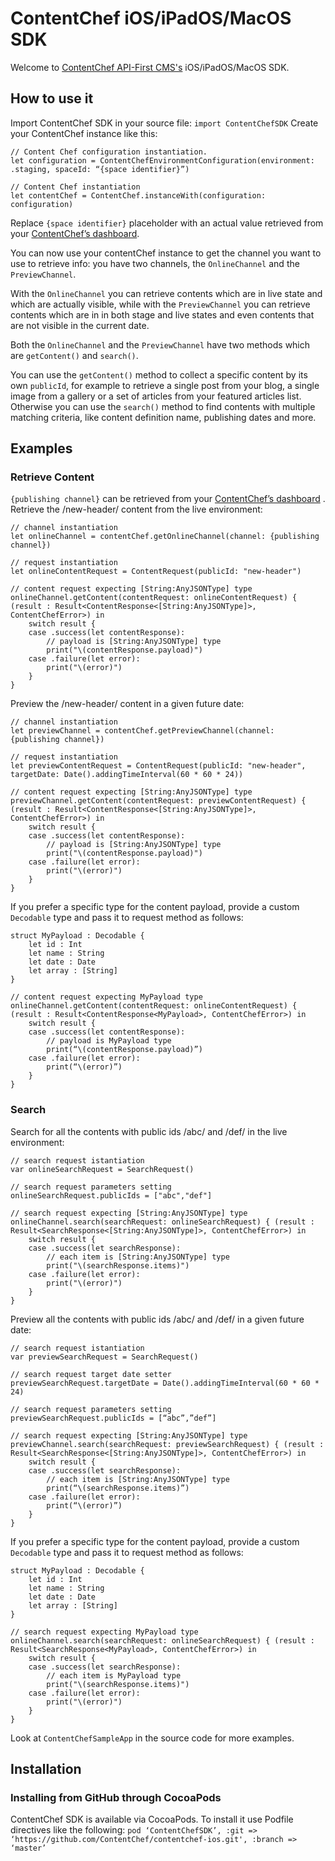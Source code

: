 # ContentChef iOS/iPadOS/MacOS SDK
Welcome to  [ContentChef API-First CMS's](https://www.contentchef.io/)  iOS/iPadOS/MacOS SDK.

## How to use it
Import ContentChef SDK in your source file: `import ContentChefSDK`
Create your ContentChef instance like this:
```
// Content Chef configuration instantiation.
let configuration = ContentChefEnvironmentConfiguration(environment: .staging, spaceId: “{space identifier}”)

// Content Chef instantiation
let contentChef = ContentChef.instanceWith(configuration: configuration)
```
Replace `{space identifier}` placeholder with an actual value retrieved from your [ContentChef’s dashboard](https://app.contentchef.io/).

You can now use your contentChef instance to get the channel you want to use to retrieve info: you have two channels, the `OnlineChannel` and the `PreviewChannel`.

With the `OnlineChannel` you can retrieve contents which are in live state and which are actually visible, while with the `PreviewChannel` you can retrieve contents which are in in both stage and live states and even contents that are not visible in the current date.

Both the `OnlineChannel` and the `PreviewChannel` have two methods which are `getContent()` and `search()`.

You can use the `getContent()` method to collect a specific content by its own `publicId`, for example to retrieve a single post from your blog, a single image from a gallery or a set of articles from your featured articles list. Otherwise you can use the `search()` method to find contents with multiple matching criteria, like content definition name, publishing dates and more.

## Examples
### Retrieve Content
`{publishing channel}` can be retrieved from your  [ContentChef’s dashboard](https://app.contentchef.io/) .
Retrieve the /new-header/ content from the live environment:
```
// channel instantiation
let onlineChannel = contentChef.getOnlineChannel(channel: {publishing channel})

// request instantiation
let onlineContentRequest = ContentRequest(publicId: "new-header")

// content request expecting [String:AnyJSONType] type
onlineChannel.getContent(contentRequest: onlineContentRequest) { (result : Result<ContentResponse<[String:AnyJSONType]>, ContentChefError>) in
    switch result {
    case .success(let contentResponse):
        // payload is [String:AnyJSONType] type
        print("\(contentResponse.payload)")
    case .failure(let error):
        print("\(error)")
    }
}
```

Preview the /new-header/ content in a given future date:
```
// channel instantiation
let previewChannel = contentChef.getPreviewChannel(channel: {publishing channel})

// request instantiation
let previewContentRequest = ContentRequest(publicId: "new-header", targetDate: Date().addingTimeInterval(60 * 60 * 24))

// content request expecting [String:AnyJSONType] type
previewChannel.getContent(contentRequest: previewContentRequest) { (result : Result<ContentResponse<[String:AnyJSONType]>, ContentChefError>) in
    switch result {
    case .success(let contentResponse):
        // payload is [String:AnyJSONType] type
        print("\(contentResponse.payload)")
    case .failure(let error):
        print("\(error)")
    }
}
```

If you prefer a specific type for the content payload, provide a custom `Decodable` type and pass it to request method as follows:
```
struct MyPayload : Decodable {
    let id : Int
    let name : String
    let date : Date
    let array : [String]
}
        
// content request expecting MyPayload type
onlineChannel.getContent(contentRequest: onlineContentRequest) { (result : Result<ContentResponse<MyPayload>, ContentChefError>) in
    switch result {
    case .success(let contentResponse):
        // payload is MyPayload type
        print(“\(contentResponse.payload)”)
    case .failure(let error):
        print(“\(error)”)
    }
}
```

### Search
Search for all the contents with public ids /abc/ and /def/ in the live environment:
```
// search request istantiation
var onlineSearchRequest = SearchRequest()

// search request parameters setting
onlineSearchRequest.publicIds = ["abc","def"]

// search request expecting [String:AnyJSONType] type
onlineChannel.search(searchRequest: onlineSearchRequest) { (result : Result<SearchResponse<[String:AnyJSONType]>, ContentChefError>) in
    switch result {
    case .success(let searchResponse):
        // each item is [String:AnyJSONType] type
        print("\(searchResponse.items)")
    case .failure(let error):
        print("\(error)")
    }
}
```

Preview all the contents with public ids /abc/ and /def/ in a given future date:
```
// search request istantiation
var previewSearchRequest = SearchRequest()

// search request target date setter
previewSearchRequest.targetDate = Date().addingTimeInterval(60 * 60 * 24)

// search request parameters setting
previewSearchRequest.publicIds = [“abc”,”def”]

// search request expecting [String:AnyJSONType] type
previewChannel.search(searchRequest: previewSearchRequest) { (result : Result<SearchResponse<[String:AnyJSONType]>, ContentChefError>) in
    switch result {
    case .success(let searchResponse):
        // each item is [String:AnyJSONType] type
        print(“\(searchResponse.items)”)
    case .failure(let error):
        print(“\(error)”)
    }
}
```

If you prefer a specific type for the content payload, provide a custom `Decodable` type and pass it to request method as follows:
```
struct MyPayload : Decodable {
    let id : Int
    let name : String
    let date : Date
    let array : [String]
}

// search request expecting MyPayload type
onlineChannel.search(searchRequest: onlineSearchRequest) { (result : Result<SearchResponse<MyPayload>, ContentChefError>) in
    switch result {
    case .success(let searchResponse):
        // each item is MyPayload type
        print("\(searchResponse.items)")
    case .failure(let error):
        print("\(error)")
    }
}
```

Look at `ContentChefSampleApp` in the source code for more examples.

## Installation
### Installing from GitHub through CocoaPods
ContentChef SDK is available via CocoaPods. To install it use Podfile directives like the following:
`pod ‘ContentChefSDK’, :git => ‘https://github.com/ContentChef/contentchef-ios.git', :branch => ‘master’`
